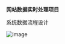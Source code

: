 **网站数据实时处理项目**


系统数据流程设计

![image](https://user-images.githubusercontent.com/71633166/143407102-ce4fa7ae-f321-43cc-9a4e-9275a591d96a.png)
